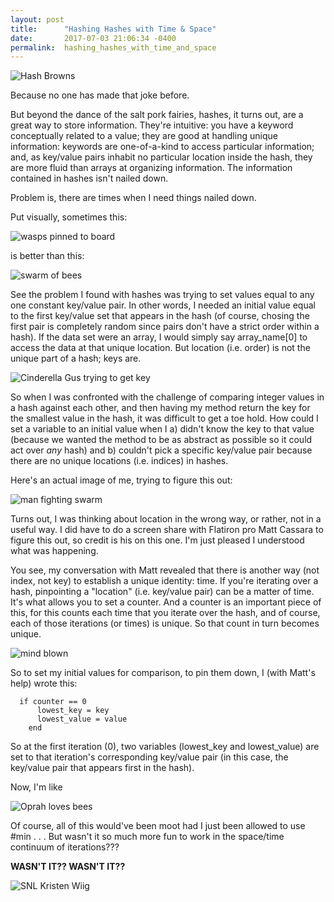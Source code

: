 ```yaml
---
layout: post
title:      "Hashing Hashes with Time & Space"
date:       2017-07-03 21:06:34 -0400
permalink:  hashing_hashes_with_time_and_space
---
```


![Hash Browns](http://i.imgur.com/0FWkzpm.jpg)

Because no one has made that joke before.

But beyond the dance of the salt pork fairies, hashes, it turns out, are a great way to store information. They're intuitive: you have a keyword conceptually related to a value; they are good at handling unique information: keywords are one-of-a-kind to access particular information; and, as key/value pairs inhabit no particular location inside the hash, they are more fluid than arrays at organizing information. The information contained in hashes isn't nailed down.

Problem is, there are times when I need things nailed down.

Put visually, sometimes this:

![wasps pinned to board](http://i.imgur.com/8zHAYGq.jpg)

is better than this:

![swarm of bees](https://media.giphy.com/media/Z1zd9yQlbkaCQ/giphy.gif)

See the problem I found with hashes was trying to set values equal to any one constant key/value pair. In other words, I needed an initial value equal to the first key/value set that appears in the hash (of course, chosing the first pair is completely random since pairs don't have a strict order within a hash). If the data set were an array, I would simply say array_name[0] to access the data at that unique location. But location (i.e. order) is not the unique part of a hash; keys are.

![Cinderella Gus trying to get key](http://i.imgur.com/H3oXwA9.jpg)

So when I was confronted with the challenge of comparing integer values in a hash against each other, and then having my method return the key for the smallest value in the hash, it was difficult to get a toe hold. How could I set a variable to an initial value when I a) didn't know the key to that value (because we wanted the method to be as abstract as possible so it could act over *any* hash) and b) couldn't pick a specific key/value pair because there are no unique locations (i.e. indices) in hashes.

Here's an actual image of me, trying to figure this out:

![man fighting swarm](https://media.giphy.com/media/A1SNSC8s40O64/giphy.gif)

Turns out, I was thinking about location in the wrong way, or rather, not in a useful way. I did have to do a screen share with Flatiron pro Matt Cassara to figure this out, so credit is his on this one. I'm just pleased I understood what was happening.

You see, my conversation with Matt revealed that there is another way (not index, not key) to establish a unique identity: time. If you're iterating over a hash, pinpointing a "location" (i.e. key/value pair) can be a matter of time. It's what allows you to set a counter. And a counter is an important piece of this, for this counts each time that you iterate over the hash, and of course, each of those iterations (or times) is unique. So that count in turn becomes unique.

![mind blown](http://i.imgur.com/r86rI5l.jpg)

So to set my initial values for comparison, to pin them down, I (with Matt's help) wrote this:
```
  if counter == 0
      lowest_key = key
      lowest_value = value
    end
```

So at the first iteration (0), two variables (lowest_key and lowest_value) are set to that iteration's corresponding key/value pair (in this case, the key/value pair that appears first in the hash).

Now, I'm like

![Oprah loves bees](https://media.giphy.com/media/VhFps32TlNgsg/giphy.gif)

Of course, all of this would've been moot had I just been allowed to use #min . . . But wasn't it so much more fun to work in the space/time continuum of iterations???

**WASN'T IT?? WASN'T IT??**

![SNL Kristen Wiig](https://media.giphy.com/media/l2JhAmuESLx73WWbK/giphy.gif)
